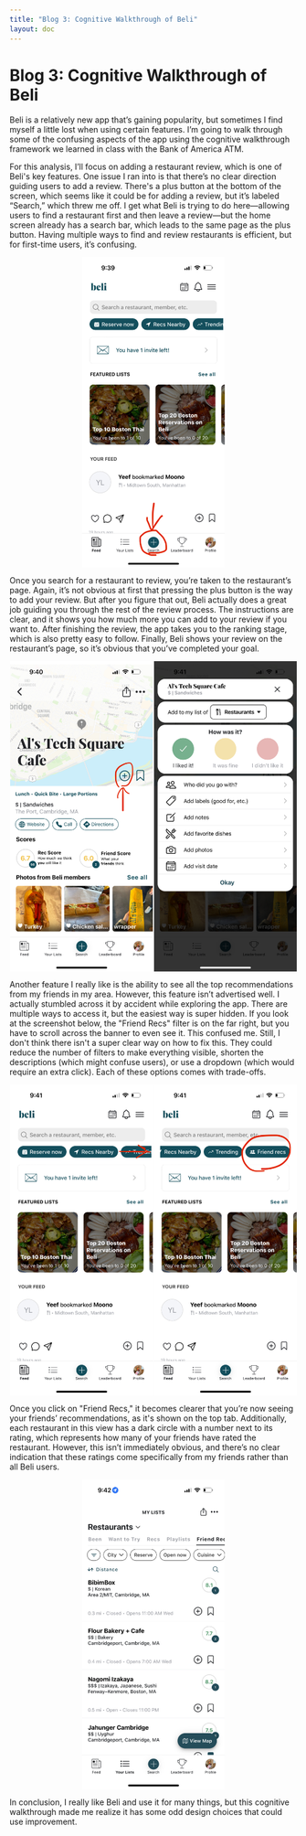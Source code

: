 ```yaml
---
title: "Blog 3: Cognitive Walkthrough of Beli"
layout: doc
---
```


# Blog 3: Cognitive Walkthrough of Beli

Beli is a relatively new app that’s gaining popularity, but sometimes I find myself a little lost when using certain features. I’m going to walk through some of the confusing aspects of the app using the cognitive walkthrough framework we learned in class with the Bank of America ATM.

For this analysis, I’ll focus on adding a restaurant review, which is one of Beli's key features. One issue I ran into is that there’s no clear direction guiding users to add a review. There's a plus button at the bottom of the screen, which seems like it could be for adding a review, but it’s labeled “Search,” which threw me off. I get what Beli is trying to do here—allowing users to find a restaurant first and then leave a review—but the home screen already has a search bar, which leads to the same page as the plus button. Having multiple ways to find and review restaurants is efficient, but for first-time users, it’s confusing.

<div style="display: flex; justify-content: space-around;">
    <img src="./searchbeli.jpg" alt="Beli Home Page with Add/Search button emphasized" width="250" />
</div>

Once you search for a restaurant to review, you’re taken to the restaurant’s page. Again, it’s not obvious at first that pressing the plus button is the way to add your review. But after you figure that out, Beli actually does a great job guiding you through the rest of the review process. The instructions are clear, and it shows you how much more you can add to your review if you want to. After finishing the review, the app takes you to the ranking stage, which is also pretty easy to follow. Finally, Beli shows your review on the restaurant’s page, so it’s obvious that you’ve completed your goal.

<div style="display: flex; justify-content: space-around;">
    <img src="./addreviewbeli.jpg" alt="Beli Restaurant Page" width="250" />
    <img src="./reviewpagebeli.png" alt="Beli Review Page" width="250" />
</div>

Another feature I really like is the ability to see all the top recommendations from my friends in my area. However, this feature isn’t advertised well. I actually stumbled across it by accident while exploring the app. There are multiple ways to access it, but the easiest way is super hidden. If you look at the screenshot below, the "Friend Recs" filter is on the far right, but you have to scroll across the banner to even see it. This confused me. Still, I don't think there isn't a super clear way on how to fix this. They could reduce the number of filters to make everything visible, shorten the descriptions (which might confuse users), or use a dropdown (which would require an extra click). Each of these options comes with trade-offs.

<div style="display: flex; justify-content: space-around;">
    <img src="./homepagebeli.jpg" alt="Beli Home Page" width="250" />
    <img src="./friendrecfilterbeli.jpg" alt="Beli Home Page with Friend Rec Filter emphasized" width="250" />
</div>

Once you click on "Friend Recs," it becomes clearer that you’re now seeing your friends’ recommendations, as it's shown on the top tab. Additionally, each restaurant in this view has a dark circle with a number next to its rating, which represents how many of your friends have rated the restaurant. However, this isn’t immediately obvious, and there’s no clear indication that these ratings come specifically from my friends rather than all Beli users.

<div style="display: flex; justify-content: space-around;">
    <img src="./friendrecbeli.png" alt="Beli Friend Rec Page" width="250" />
</div>

In conclusion, I really like Beli and use it for many things, but this cognitive walkthrough made me realize it has some odd design choices that could use improvement.
